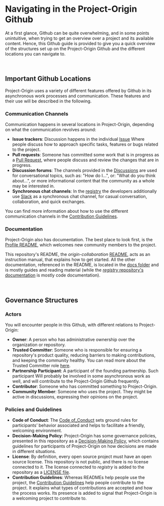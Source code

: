 
# Navigating in the Project-Origin Github
At a first glance, Github can be quite overwhelming, and in some points unintuitive, when trying to get an overview over a project and its available content. Hence, this Github guide is provided to give you a quick overview of the structures set up on the Project-Origin Github and the different locations you can navigate to.

&nbsp;

## Important Github Locations
Project-Origin uses a variety of different features offered by Github in its asynchronous work processes and communication. These features and their use will be described in the following. 

### Communication Channels
Communication happens in several locations in Project-Origin, depending on what the communication revolves around:

- **Issue trackers**: Discussion happens in the individual [Issue](https://github.com/energinet-open-incubator/origin-collaboration/issues) Where people discuss how to approach specific tasks, features or bugs related to the project.
- **Pull requests**: Someone has committed some work that is in progress as a [Pull Request](https://github.com/energinet-open-incubator/origin-collaboration/pulls), where people discuss and review the changes that are in progress.
- **Discussion forums**: The channels provided in the [Discussions](https://github.com/energinet-open-incubator/origin-collaboration/discussions) are used for conversational topics, such as: "How do I...", or: "What do you think about...", or more informational content that the community as a whole may be interested in. 
- **Synchronous chat channels**: In the [registry](https://github.com/energinet-open-incubator/registry) the developers additionally use [Slack](https://slack.com/) as a synchronous chat channel, for casual conversation, collaboration, and quick exchanges.

You can find more information about how to use the different communication channels in the [Contribution Guidelines](https://github.com/energinet-open-incubator/origin-collaboration/blob/main/docs/guidelines/contribution_guidelines.md). 

### Documentation 
Project-Origin also has documentation. The best place to look first, is the [Profile README](https://github.com/energinet-open-incubator/.github-private/blob/main/profile/README.md), which welcomes new community members to the project. 

This repository's README, the _origin-collaboration_ [README](https://github.com/energinet-open-incubator/origin-collaboration#readme), acts as an instruction manual, that explains how to get started. All the other documentation, referenced in the README, is located in the [docs folder](https://github.com/energinet-open-incubator/origin-collaboration/tree/main/docs) and is mostly guides and reading material (while the [_registry_ repository's documentation](https://project-origin.github.io/registry/) is mostly code documentation). 

&nbsp;

## Governance Structures

### Actors 
You will encounter people in this Github, with different relations to Project-Origin: 

- **Owner**: A person who has administrative ownership over the organization or repository.
- **Trusted Committer**: Someone who  is responsible for ensuring a repository's product quality, reducing barriers to making contributions, and keeping the community healthy. You can read more about the Trusted Committer role [here](https://github.com/energinet-open-incubator/origin-collaboration/blob/main/docs/introductory/innersource-short-role-descriptions.md#the-trusted-committer).
- **Partnership Participant**: A participant of the founding partnership. Such participant Will probably be involved in some asynchronous work as well, and will contribute to the Project-Origin Github frequently.  
- **Contributor**: Someone who has committed something to Project-Origin.
- **Community Member**: Someone who uses the project. They might be active in discussions, expressing their opinions on the project.

### Policies and Guidelines 
- **Code of Conduct**: The [Code of_Conduct](https://github.com/energinet-open-incubator/.github/blob/main/CODE_OF_CONDUCT.md) sets ground rules for participants’ behavior associated and helps to facilitate a friendly, welcoming environment.
- **Decision-Making Policy**: Project-Origin has some governance policies, presented in this repository as a [Decision-Making Policy](https://github.com/energinet-open-incubator/origin-collaboration/blob/main/docs/guidelines/decision_making_policy.md), which contains guidelines for participants of Project-Origin on how decisions are made in different situations. 
- **License**: By definition, every open source project must have an open source license. This repository is not public, and there is no license connected to it. The license connected to _registry_ is added to the repository as a [LICENSE file](https://github.com/energinet-open-incubator/registry/blob/main/LICENSE).
- **Contribution Guidelines**: Whereas READMEs help people use the project, the [Contribution Guidelines](https://github.com/energinet-open-incubator/origin-collaboration/blob/main/docs/guidelines/contribution_guidelines.md) help people contribute to the project. It explains what types of contributions are accepted and how the process works. Its presence is added to signal that Project-Origin is a welcoming project to contribute to.


